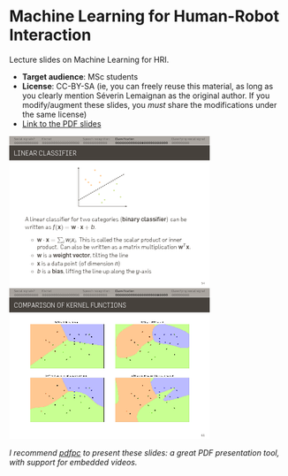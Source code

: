 Machine Learning for Human-Robot Interaction
============================================

Lecture slides on Machine Learning for HRI.

- **Target audience**: MSc students
- **License**: CC-BY-SA (ie, you can freely reuse this material, as long as you
  clearly mention Séverin Lemaignan as the original author. If you
  modify/augment these slides, you *must* share the modifications under the same
  license)
- [Link to the PDF slides](ml-for-hri.pdf)


![Screenshot 3](screenshot-3.png)
![Screenshot 4](screenshot-4.png)



*I recommend [pdfpc](https://github.com/pdfpc/pdfpc) to present these slides: a
great PDF presentation tool, with support for embedded videos.*
